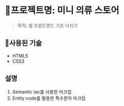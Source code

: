 # 🌼프로젝트명: 미니 의류 스토어

> 목적: 웹 프론트엔드 기초 다지기

## 🔨사용된 기술

- HTML5
- CSS3

## 설명

1. Semantic tac를 사용한 마크업
2. Entity code를 활용한 특수문자 마크업
